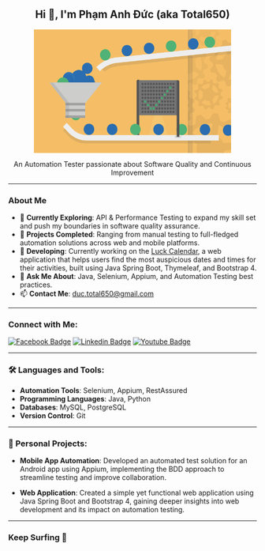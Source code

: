<div align="center"> 
  <h2 ><b> Hi 👋, I'm Phạm Anh Đức (aka Total650) </b> </h2>
  <img align="center" src="./nurture10-animation.gif" alt="Automation Testing" style="height: 250px; width: 400px"/><br/>
  <p>An Automation Tester passionate about Software Quality and Continuous Improvement</p>
</div>

---

### About Me

- 🔭 **Currently Exploring**: API & Performance Testing to expand my skill set and push my boundaries in software quality assurance.
- 🌱 **Projects Completed**: Ranging from manual testing to full-fledged automation solutions across web and mobile platforms.
- 🚀 **Developing**: Currently working on the [Luck Calendar](https://www.xemngay.online), a web application that helps users find the most auspicious dates and times for their activities, built using Java Spring Boot, Thymeleaf, and Bootstrap 4.
- 💬 **Ask Me About**: Java, Selenium, Appium, and Automation Testing best practices.
- 📫 **Contact Me**: duc.total650@gmail.com

---

### Connect with Me:

[![Facebook Badge](https://img.shields.io/badge/Facebook-1877F2?style=for-the-badge&logo=facebook&logoColor=white)](https://www.facebook.com/profile.php?id=100007813174380) 
[![Linkedin Badge](https://img.shields.io/badge/LinkedIn-0077B5?style=for-the-badge&logo=linkedin&logoColor=white)](https://www.linkedin.com/in/pham-anh-duc-a65544179/)
[![Youtube Badge](https://img.shields.io/badge/YouTube-FF0000?style=for-the-badge&logo=youtube&logoColor=white)](https://www.youtube.com/channel/UC6ihjin5T3jjxME21gDSK_A)

---

### 🛠️ Languages and Tools:

- **Automation Tools**: Selenium, Appium, RestAssured
- **Programming Languages**: Java, Python
- **Databases**: MySQL, PostgreSQL
- **Version Control**: Git

---

### 📂 Personal Projects:

- **Mobile App Automation**: Developed an automated test solution for an Android app using Appium, implementing the BDD approach to streamline testing and improve collaboration.
  
- **Web Application**: Created a simple yet functional web application using Java Spring Boot and Bootstrap 4, gaining deeper insights into web development and its impact on automation testing.

---

### Keep Surfing 🌊
